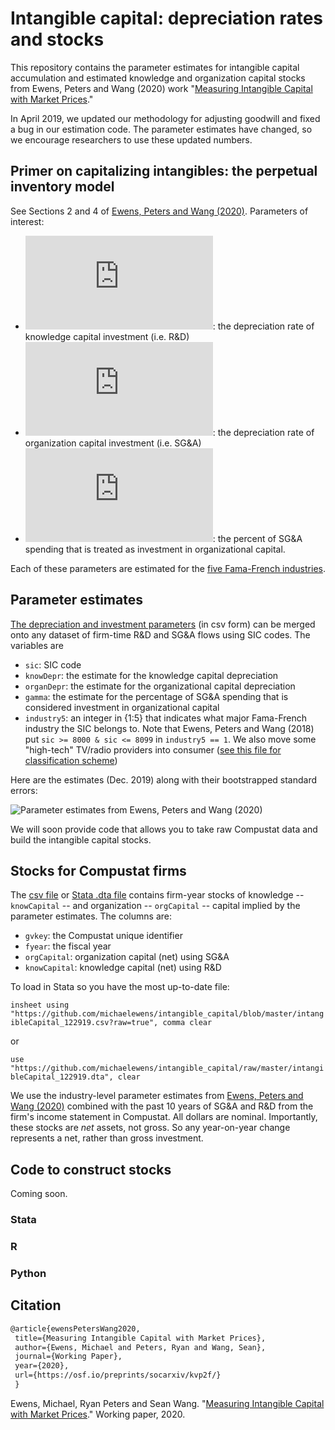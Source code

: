 # Intangible capital: depreciation rates and stocks

This repository contains the parameter estimates for intangible capital accumulation and estimated knowledge and organization capital stocks from Ewens, Peters and Wang (2020) work "[Measuring Intangible Capital with Market Prices](https://osf.io/preprints/socarxiv/kvp2f/)."  

In April 2019, we updated our methodology for adjusting goodwill and fixed a bug in our estimation code.  The parameter estimates have changed, so we encourage researchers to use these updated numbers.  

## Primer on capitalizing intangibles: the perpetual inventory model

See Sections 2 and 4 of [Ewens, Peters and Wang (2020)](https://osf.io/preprints/socarxiv/kvp2f/).   Parameters of interest:

* ![equation](https://latex.codecogs.com/gif.latex?%5Cdelta_%7BG%7D): the depreciation rate of knowledge capital investment (i.e. R&D)
* ![equation](https://latex.codecogs.com/gif.latex?%5Cdelta_%7BS%7D):  the depreciation rate of organization capital investment (i.e. SG&A)
* ![equation](https://latex.codecogs.com/gif.latex?%5Cgamma): the percent of SG&A spending that is treated as investment in organizational capital. 

Each of these parameters are estimated for the [five Fama-French industries](http://mba.tuck.dartmouth.edu/pages/faculty/ken.french/Data_Library/det_5_ind_port.html).

## Parameter estimates

[The depreciation and investment parameters](https://github.com/michaelewens/intangible_capital/blob/master/capital_accum_parameters.csv) (in csv form) can be merged onto any dataset of firm-time R&D and SG&A flows using SIC codes.  The variables are
* `sic`: SIC code
* `knowDepr`: the estimate for the knowledge capital depreciation
* `organDepr`: the estimate for the organizational capital depreciation
* `gamma`: the estimate for the percentage of SG&A spending that is considered investment in organizational capital
* `industry5`: an integer in {1:5} that indicates what major Fama-French industry the SIC belongs to.  Note that Ewens, Peters and Wang (2018) put `sic >= 8000 & sic <= 8099` in `industry5 == 1`.  We also move some "high-tech" TV/radio providers into consumer ([see this file for classification scheme](https://github.com/michaelewens/intangible_capital/blob/master/industry5.do)) 

Here are the estimates (Dec. 2019) along with their bootstrapped standard errors:

![Parameter estimates from Ewens, Peters and Wang (2020)](https://github.com/michaelewens/intangible_capital/blob/master/parameter_est2020.png)

We will soon provide code that allows you to take raw Compustat data and build the intangible capital stocks.  

## Stocks for Compustat firms

The [csv file](https://github.com/michaelewens/intangible_capital/blob/master/intangibleCapital_122919.csv) or [Stata .dta file](https://github.com/michaelewens/intangible_capital/blob/master/intangibleCapital_122919.dta) contains firm-year stocks of knowledge -- `knowCapital` -- and organization -- `orgCapital` -- capital implied by the parameter estimates.  The columns are:

* `gvkey`: the Compustat unique identifier
* `fyear`: the fiscal year
* `orgCapital`: organization capital (net) using SG&A 
* `knowCapital`: knowledge capital (net) using R&D

To load in Stata so you have the most up-to-date file:

`insheet using "https://github.com/michaelewens/intangible_capital/blob/master/intangibleCapital_122919.csv?raw=true", comma clear`

or

`use "https://github.com/michaelewens/intangible_capital/raw/master/intangibleCapital_122919.dta", clear`

We use the industry-level parameter estimates from [Ewens, Peters and Wang (2020)](https://papers.ssrn.com/sol3/papers.cfm?abstract_id=3287437) combined with the past 10 years of SG&A and R&D from the firm's income statement in Compustat.  All dollars are nominal.  Importantly, these stocks are _net_ assets, not gross.  So any year-on-year change represents a net, rather than gross investment.

## Code to construct stocks

Coming soon.

  ### Stata
  
  ### R
  
  ### Python
 
 ## Citation
 
 ```Latex
 @article{ewensPetersWang2020,
  title={Measuring Intangible Capital with Market Prices},
  author={Ewens, Michael and Peters, Ryan and Wang, Sean},
  journal={Working Paper},
  year={2020},
  url={https://osf.io/preprints/socarxiv/kvp2f/}
  }
 ```
  
Ewens, Michael, Ryan Peters and Sean Wang. "[Measuring Intangible Capital with Market Prices](https://osf.io/preprints/socarxiv/kvp2f/)." Working paper, 2020.
